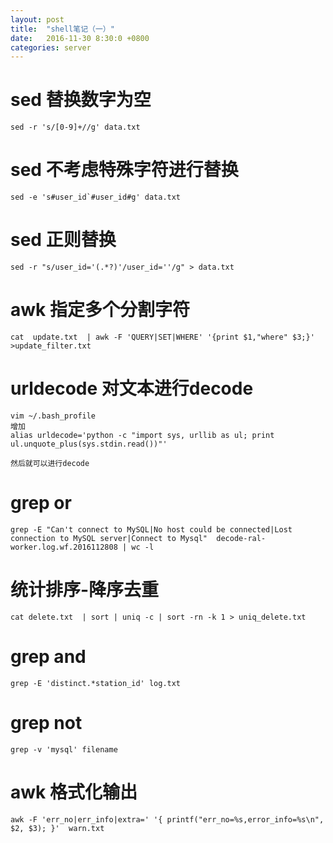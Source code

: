 ```yaml
---
layout: post
title:  "shell笔记（一）"
date:   2016-11-30 8:30:0 +0800
categories: server
---
```



# sed 替换数字为空
	sed -r 's/[0-9]+//g' data.txt
	
# sed 不考虑特殊字符进行替换
	sed -e 's#user_id`#user_id#g' data.txt
	
# sed 正则替换
	sed -r "s/user_id='(.*?)'/user_id=''/g" > data.txt
	
# awk 指定多个分割字符
	cat  update.txt  | awk -F 'QUERY|SET|WHERE' '{print $1,"where" $3;}' >update_filter.txt
	
# urldecode 对文本进行decode
	vim ~/.bash_profile
	增加
	alias urldecode='python -c "import sys, urllib as ul; print ul.unquote_plus(sys.stdin.read())"'
	
	然后就可以进行decode
	
# grep or
	grep -E "Can't connect to MySQL|No host could be connected|Lost connection to MySQL server|Connect to Mysql"  decode-ral-worker.log.wf.2016112808 | wc -l
	
# 统计排序-降序去重
	cat delete.txt  | sort | uniq -c | sort -rn -k 1 > uniq_delete.txt
	
# grep and
	grep -E 'distinct.*station_id' log.txt
	
# grep not
	grep -v 'mysql' filename
	
# awk 格式化输出
	awk -F 'err_no|err_info|extra=' '{ printf("err_no=%s,error_info=%s\n",  $2, $3); }'  warn.txt
 